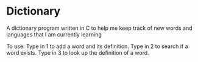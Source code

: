 # Dictionary
A dictionary program written in C to help me keep track of new words and languages that I am currently learning

To use:
Type in 1 to add a word and its definition.
Type in 2 to search if a word exists.
Type in 3 to look up the definition of a word.
